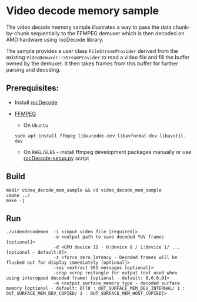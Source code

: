 # Video decode memory sample

The video decode memory sample illustrates a way to pass the data chunk-by-chunk sequentially to the FFMPEG demuxer which is then decoded on AMD hardware using rocDecode library.

The sample provides a user class `FileStreamProvider` derived from the existing `VideoDemuxer::StreamProvider` to read a video file and fill the buffer owned by the demuxer. It then takes frames from this buffer for further parsing and decoding.

## Prerequisites:

* Install [rocDecode](../../README.md#build-and-install-instructions)

* [FFMPEG](https://ffmpeg.org/about.html)

    * On `Ubuntu`

  ```shell
  sudo apt install ffmpeg libavcodec-dev libavformat-dev libavutil-dev
  ```
  
    * On `RHEL`/`SLES` - install ffmpeg development packages manually or use [rocDecode-setup.py](../../rocDecode-setup.py) script

## Build

```shell
mkdir video_decode_mem_sample && cd video_decode_mem_sample
cmake ../
make -j
```

## Run

```shell
./videodecodemem  -i <input video file [required]> 
                  -o <output path to save decoded YUV frames [optional]> 
                  -d <GPU device ID - 0:device 0 / 1:device 1/ ... [optional - default:0]>
                  -z <force_zero_latency - Decoded frames will be flushed out for display immediately [optional]>
                  -sei <extract SEI messages [optional]>
                  -crop <crop rectangle for output (not used when using interopped decoded frame) [optional - default: 0,0,0,0]>
                  -m <output_surface_memory_type - decoded surface memory [optional - default: 0][0 : OUT_SURFACE_MEM_DEV_INTERNAL/ 1 : OUT_SURFACE_MEM_DEV_COPIED/ 2 : OUT_SURFACE_MEM_HOST_COPIED]>
```